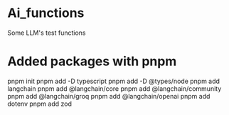 # Ai_functions
Some LLM's test functions

# Added packages with pnpm

pnpm init
pnpm add -D typescript
pnpm add -D @types/node
pnpm add langchain
pnpm add @langchain/core
pnpm add @langchain/community
pnpm add @langchain/groq
pnpm add @langchain/openai
pnpm add dotenv
pnpm add zod